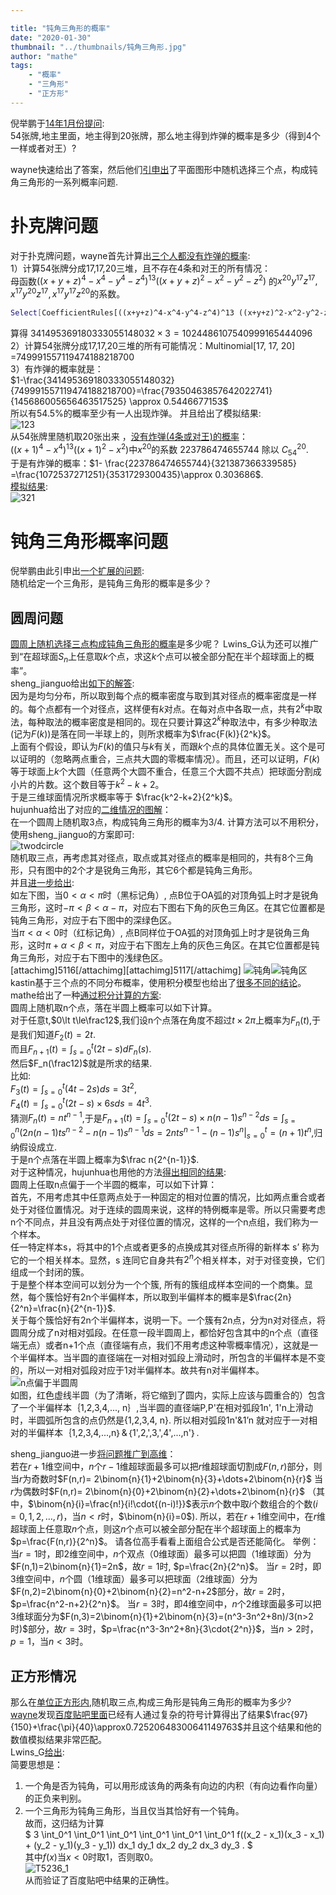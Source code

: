 ```yaml
---

title: "钝角三角形的概率"
date: "2020-01-30"
thumbnail: "../thumbnails/钝角三角形.jpg"
author: "mathe"
tags: 
    - "概率"
    - "三角形" 
    - "正方形"
---
```


倪举鹏于[14年1月份提问](https://bbs.emath.ac.cn/thread-5232-1-1.html):  
54张牌,地主里面，地主得到20张牌，那么地主得到炸弹的概率是多少（得到4个一样或者对王）?
<!--more-->
wayne快速给出了答案，然后他们[引申出](https://bbs.emath.ac.cn/forum.php?mod=redirect&goto=findpost&ptid=5232&pid=51651&fromuid=20)了平面图形中随机选择三个点，构成钝角三角形的一系列概率问题.

# 扑克牌问题
对于扑克牌问题，wayne首先计算出[三个人都没有炸弹的概率](https://bbs.emath.ac.cn/forum.php?mod=redirect&goto=findpost&ptid=5232&pid=51580&fromuid=20):  
1）计算54张牌分成17,17,20三堆，且不存在4条和对王的所有情况：  
 母函数$((x+y+z)^4-x^4-y^4-z^4)^{13} ((x+y+z)^2-x^2-y^2-z^2 )$ 的$x^{20}y^{17}z^{17},x^{17}y^{20}z^{17},x^{17}y^{17}z^{20}$的系数。  
 ```bash
Select[CoefficientRules[((x+y+z)^4-x^4-y^4-z^4)^13 ((x+y+z)^2-x^2-y^2-z^2 ),{x,y,z}],Min[#[[1]]]==17&&Max[#[[1]]]==20&]
```
算得 $341495369180333055148032\times 3= 1024486107540999165444096$  
2）计算54张牌分成17,17,20三堆的所有可能情况：Multinomial[17, 17, 20] =749991557119474188218700  
3）有炸弹的概率就是：  
$1-\frac{341495369180333055148032}{749991557119474188218700}=\frac{79350463857642022741}{145686005656463517525} \approx 0.5446677153$  
所以有54.5%的概率至少有一人出现炸弹。
并且给出了模拟结果:  
![123](../images/triangleprob/123.png)  
从54张牌里随机取20张出来 ，[没有炸弹(4条或对王)的概率](https://bbs.emath.ac.cn/forum.php?mod=redirect&goto=findpost&ptid=5232&pid=51591&fromuid=20)：  
$((x+1)^4-x^4)^13 ((x+1)^2 -x^2)$中$x^{20}$的系数 223786474655744 除以 $C_{54}^{20}$.  
于是有炸弹的概率：$1- \frac{223786474655744}{321387366339585} =\frac{1072537271251}{3531729300435}\approx 0.303686$.  
[模拟结果](https://bbs.emath.ac.cn/forum.php?mod=redirect&goto=findpost&ptid=5232&pid=51586&fromuid=20):  
![321](../images/triangleprob/321.png)  

# 钝角三角形概率问题
倪举鹏由此引申出[一个扩展的问题](https://bbs.emath.ac.cn/forum.php?mod=redirect&goto=findpost&ptid=5232&pid=51630&fromuid=20):  
随机给定一个三角形，是钝角三角形的概率是多少？  
## 圆周问题
[圆周上随机选择三点构成钝角三角形的概率](https://bbs.emath.ac.cn/thread-5241-1-1.html)是多少呢？
Lwins\_G认为还可以推广到“在超球面$S_n$上任意取$k$个点，求这$k$个点可以被全部分配在半个超球面上的概率”。  
sheng_jianguo给出[如下的解答](https://bbs.emath.ac.cn/forum.php?mod=redirect&goto=findpost&ptid=5241&pid=51706&fromuid=20):  
因为是均匀分布，所以取到每个点的概率密度与取到其对径点的概率密度是一样的。每个点都有一个对径点，这样便有$k$对点。在每对点中各取一点，共有$2^k$中取法，每种取法的概率密度是相同的。现在只要计算这$2^k$种取法中，有多少种取法(记为$F(k)$)是落在同一半球上的，则所求概率为$\frac{F(k)}{2^k}$。  
上面有个假设，即认为$F(k)$的值只与$k$有关，而跟$k$个点的具体位置无关。这个是可以证明的（忽略两点重合，三点共大圆的零概率情况）。而且，还可以证明，$F(k)$等于球面上$k$个大圆（任意两个大圆不重合，任意三个大圆不共点）把球面分割成小片的片数。这个数目等于$k^2-k+2$。  
于是三维球面情况所求概率等于 $\frac{k^2-k+2}{2^k}$。  
hujunhua给出了对应的[二维情况的图解](https://bbs.emath.ac.cn/forum.php?mod=redirect&goto=findpost&ptid=5241&pid=51754&fromuid=20)：  
在一个圆周上随机取3点，构成钝角三角形的概率为3/4. 计算方法可以不用积分，使用sheng_jianguo的方案即可:  
![twodcircle](../images/triangleprob/twodcircle.png)  
随机取三点，再考虑其对径点，取点或其对径点的概率是相同的，共有8个三角形，只有图中的2个才是锐角三角形，其它6个都是钝角三角形。  
并且[进一步给出](https://bbs.emath.ac.cn/forum.php?mod=redirect&goto=findpost&ptid=5241&pid=51770&fromuid=20):  
如左下图，当$0\lt \alpha\lt \pi$时（黑标记角）, 点B位于OA弧的对顶角弧上时才是锐角三角形，这时$-\pi\lt\beta\lt\alpha-\pi$，对应右下图右下角的灰色三角区。在其它位置都是钝角三角形，对应于右下图中的深绿色区。  
当$\pi\lt\alpha\lt0$时（红标记角）, 点B同样位于OA弧的对顶角弧上时才是锐角三角形，这时$\pi+\alpha\lt\beta\lt\pi$，对应于右下图左上角的灰色三角区。在其它位置都是钝角三角形，对应于右下图中的浅绿色区。  
[attachimg]5116[/attachimg][attachimg]5117[/attachimg]
![钝角](../images/triangleprob/钝角.png)![钝角区](../images/triangleprob/钝角区.png)  
kastin基于三个点的不同分布概率，使用积分模型也给出了[很多不同的结论](https://bbs.emath.ac.cn/forum.php?mod=redirect&goto=findpost&ptid=5241&pid=51786&fromuid=20)。  
mathe给出了一种[通过积分计算的方案](https://bbs.emath.ac.cn/forum.php?mod=redirect&goto=findpost&ptid=5241&pid=51847&fromuid=20):  
圆周上随机取n个点，落在半圆上概率可以如下计算。  
对于任意t,$0\lt t\le\frac12$,我们设n个点落在角度不超过$t\times 2\pi$上概率为$F_n(t)$,于是我们知道$F_2(t)=2t$.  
而且$F_{n+1}(t)=\int_{s=0}^t (2t-s)dF_n(s)$.  
然后$F_n(\frac12)$就是所求的结果.  
比如:  
$F_3(t)=\int_{s=0}^t(4t-2s)ds=3t^2$,  
$F_4(t)=\int_{s=0}^t(2t-s)\times 6sds=4t^3$.  
猜测$F_n(t)=nt^{n-1}$,于是$F_{n+1}(t)=\int_{s=0}^t (2t-s)\times n(n-1)s^{n-2}ds=\int_{s=0}^n(2n(n-1)ts^{n-2}-n(n-1)s^{n-1}ds=2nts^{n-1}-(n-1)s^n|_{s=0}^t=(n+1)t^n$,归纳假设成立.  
于是n个点落在半圆上概率为$\frac n{2^{n-1}}$.  
对于这种情况，hujunhua也用他的方法[得出相同的结果](https://bbs.emath.ac.cn/forum.php?mod=redirect&goto=findpost&ptid=5241&pid=51858&fromuid=20):  
圆周上任取n点偏于一个半圆的概率，可以如下计算：  
首先，不用考虑其中任意两点处于一种固定的相对位置的情况，比如两点重合或者处于对径位置情况。对于连续的圆周来说，这样的特例概率是零。所以只需要考虑n个不同点，并且没有两点处于对径位置的情况，这样的一个n点组，我们称为一个样本。  
任一特定样本s，将其中的1个点或者更多的点换成其对径点所得的新样本 s’ 称为它的一个相关样本。显然，s 连同它自身共有$2^n$个相关样本，对于对径变换，它们组成一个封闭的簇。  
于是整个样本空间可以划分为一个个簇, 所有的簇组成样本空间的一个商集。显然，每个簇恰好有2n个半偏样本，所以取到半偏样本的概率是$\frac{2n}{2^n}=\frac{n}{2^{n-1}}$.  
关于每个簇恰好有2n个半偏样本，说明一下。一个簇有2n点，分为n对对径点，将圆周分成了n对相对弧段。在任意一段半圆周上，都恰好包含其中的n个点（直径端无点）或者n+1个点（直径端有点，我们不用考虑这种零概率情况），这就是一个半偏样本。当半圆的直径端在一对相对弧段上滑动时，所包含的半偏样本是不变的，所以一对相对弧段对应于1对半偏样本。故共有n对半偏样本。  
![n点偏于半圆周](../images/triangleprob/n点偏于半圆周.png)  
如图，红色虚线半圆（为了清晰，将它缩到了圆内，实际上应该与圆重合的）包含了一个半偏样本｛1,2,3,4,..., n｝,当半圆的直径端P,P'在相对弧段1n', 1'n上滑动时，半圆弧所包含的点仍然是{1,2,3,4, n}. 所以相对弧段1n'&1’n 就对应于一对相对的半偏样本｛1,2,3,4,...,n｝&｛1',2,',3,',4',...,n'｝.   

sheng_jianguo进一步[将问题推广到高维](https://bbs.emath.ac.cn/forum.php?mod=redirect&goto=findpost&ptid=5241&pid=52003&fromuid=20)：  
若在$r+1$维空间中，$n$个$r-1$维超球面最多可以把$r$维超球面切割成$F(n,r)$部分，则
当$r$为奇数时$F(n,r)= 2\binom{n}{1}+2\binom{n}{3}+\dots+2\binom{n}{r}$
当$r$为偶数时$F(n,r)= 2\binom{n}{0}+2\binom{n}{2}+\dots+2\binom{n}{r}$
（其中，$\binom{n}{i}=\frac{n!}{i!\cdot{(n-i)!}}$表示$n$个数中取$i$个数组合的个数$(i=0,1,2,\dots,r)$，当$n\lt r$时，$\binom{n}{i}=0$).
所以，若在$r+1$维空间中，在$r$维超球面上任意取$n$个点，则这$n$个点可以被全部分配在半个超球面上的概率为$p=\frac{F(n,r)}{2^n}$。
请各位高手看看上面组合公式是否还能简化。
举例：
当$r=1$时，即2维空间中，$n$个双点（0维球面）最多可以把圆（1维球面）分为$F(n,1)=2\binom{n}{1}=2n$，故$r=1$时, $p=\frac{2n}{2^n}$。
当$r=2$时，即3维空间中，$n$个圆（1维球面）最多可以把球面（2维球面）分为$F(n,2)=2\binom{n}{0}+2\binom{n}{2}=n^2-n+2$部分，故$r=2$时，$p=\frac{n^2-n+2}{2^n}$。
当$r=3$时，即4维空间中，$n$个2维球面最多可以把3维球面分为$F(n,3)=2\binom{n}{1}+2\binom{n}{3}=(n^3-3n^2+8n)/3(n>2时)$部分，故$r=3$时，$p=\frac{n^3-3n^2+8n}{3\cdot{2^n}}$，当$n\gt 2$时，$p=1$，当$n\lt 3$时。
## 正方形情况
那么在[单位正方形内](https://bbs.emath.ac.cn/thread-5236-1-1.html),随机取三点,构成三角形是钝角三角形的概率为多少?  
[wayne](https://bbs.emath.ac.cn/forum.php?mod=redirect&goto=findpost&ptid=5236&pid=51662&fromuid=20)发现[百度贴吧里面](http://tieba.baidu.com/p/1451727017)已经有人通过复杂的符号计算得出了结果$\frac{97}{150}+\frac{\pi}{40}\approx0.72520648300641149763$并且这个结果和他的数值模拟结果非常匹配。  
Lwins\_G[给出](https://bbs.emath.ac.cn/forum.php?mod=redirect&goto=findpost&ptid=5236&pid=51681&fromuid=20):  
简要思想是：  
1) 一个角是否为钝角，可以用形成该角的两条有向边的内积（有向边看作向量）的正负来判别。  
2) 一个三角形为钝角三角形，当且仅当其恰好有一个钝角。  
故而，这归结为计算  
$ 3 \int_0^1 \int_0^1 \int_0^1 \int_0^1 \int_0^1 \int_0^1 f((x_2 - x_1)(x_3 - x_1) + (y_2 - y_1)(y_3 - y_1)) dx_1 dy_1 dx_2 dy_2 dx_3 dy_3 . $  
其中$f(x)$当$x \lt 0$时取$1$，否则取$0$。  
![T5236_1](../images/triangleprob/T5236_1.jpg)  
从而验证了百度贴吧中结果的正确性。

